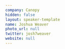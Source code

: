 ```yaml
---
company: Canopy
hidden: false
layout: speaker-template
name: Joshua Weaver
photo_url: null
twitter: josh7weaver
website: null
---
```

